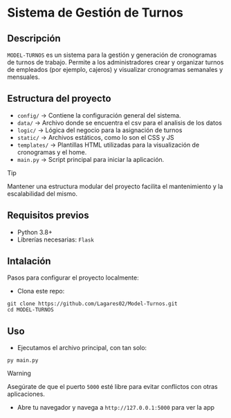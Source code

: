 # Sistema de Gestión de Turnos

## Descripción

`MODEL-TURNOS` es un sistema para la gestión y generación de cronogramas de turnos de trabajo. Permite a los administradores crear y organizar turnos de empleados (por ejemplo, cajeros) y visualizar cronogramas semanales y mensuales.

## Estructura del proyecto

- `config/` -> Contiene la configuración general del sistema.
- `data/` -> Archivo donde se encuentra el csv para el analisis de los datos
- `logic/` -> Lógica del negocio para la asignación de turnos
- `static/` -> Archivos estáticos, como lo son el CSS y JS
- `templates/` -> Plantillas HTML utilizadas para la visualización de cronogramas y el home.
- `main.py` -> Script principal para iniciar la aplicación.

> [!TIP]
> Mantener una estructura modular del proyecto facilita el mantenimiento y la escalabilidad del mismo.

## Requisitos previos

- Python 3.8+
- Librerías necesarias: `Flask`


## Intalación

Pasos para configurar el proyecto localmente:

- Clona este repo:

```
git clone https://github.com/Lagares02/Model-Turnos.git
cd MODEL-TURNOS
```

## Uso

- Ejecutamos el archivo principal, con tan solo:

```
py main.py
```

> [!WARNING]
> Asegúrate de que el puerto `5000` esté libre para evitar conflictos con otras aplicaciones.

- Abre tu navegador y navega a `http://127.0.0.1:5000` para ver la app